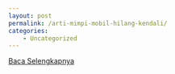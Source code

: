 ```yaml
---
layout: post
permalink: /arti-mimpi-mobil-hilang-kendali/
categories:
    - Uncategorized
---
```


[Baca Selengkapnya](/02)
